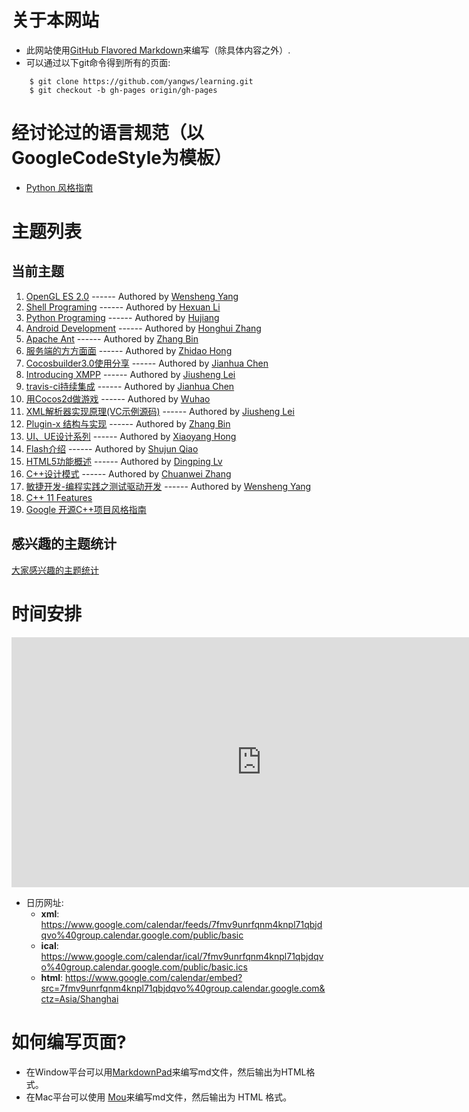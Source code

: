 ﻿# 关于本网站

* 此网站使用[GitHub Flavored Markdown](http://github.github.com/github-flavored-markdown/)来编写（除具体内容之外）.
* 可以通过以下git命令得到所有的页面:

```
    $ git clone https://github.com/yangws/learning.git
    $ git checkout -b gh-pages origin/gh-pages
```

# 经讨论过的语言规范（以GoogleCodeStyle为模板）
* [Python 风格指南](http://yangws.github.io/zh-google-styleguide/google-python-styleguide/contents.html)

# 主题列表
## 当前主题
1. [OpenGL ES 2.0](OpenGL_ES_2.0/index.html) ------ Authored by [Wensheng Yang](http://yangws.github.io/)
2. [Shell Programing](Shell/index.html) ------ Authored by [Hexuan Li](https://github.com/lihe757)
3. [Python Programing](Python/index.html) ------ Authored by [Hujiang](https://github.com/hujiang)
4. [Android Development](AndroidDev/index.html) ------ Authored by [Honghui Zhang](https://github.com/honghui)
5. [Apache Ant](Ant/index.html) ------ Authored by [Zhang Bin](https://github.com/natural-law)
6. [服务端的方方面面](ServerPrograming/index.html) ------ Authored by [Zhidao Hong](https://github.com/fathong)
7. [Cocosbuilder3.0使用分享](CocosBuilder/CocosBuilderLearning.html) ------ Authored by [Jianhua Chen](https://github.com/dumganhar)
8. [Introducing XMPP](IntroducingXMPP/index.html) ------ Authored by [Jiusheng Lei](https://github.com/heliclei)
9. [travis-ci持续集成](travis-ci/Learn-travis-ci.html) ------ Authored by [Jianhua Chen](https://github.com/dumganhar)
10. [用Cocos2d做游戏](DevGameByCocos2d/index.html) ------ Authored by [Wuhao](https://github.com/Wu-Hao)
11. [XML解析器实现原理(VC示例源码)](XMLParser/training.zip) ------ Authored by [Jiusheng Lei](https://github.com/heliclei)
12. [Plugin-x 结构与实现](Plugin-x/index.html) ------ Authored by [Zhang Bin](https://github.com/natural-law)
13. [UI、UE设计系列](UI_UE_Design/index.html) ------ Authored by [Xiaoyang Hong](http://portfolio-biubiu.lofter.com/)
14. [Flash介绍](Flash/AS.html) ------ Authored by [Shujun Qiao](https://github.com/shujunqiao)
15. [HTML5功能概述](HTML5/index.html) ------ Authored by [Dingping Lv](https://github.com/dingpinglv)
16. [C++设计模式](DesignPatten/index.html) ------ Authored by [Chuanwei Zhang](https://github.com/chuanweizhang)
17. [敏捷开发-编程实践之测试驱动开发](AgileSoftwareDevelopment/TestDrivenDevelopment.html) ------ Authored by [Wensheng Yang](http://yangws.github.io/)
98. [C++ 11 Features](C++11/index.html)
99. [Google 开源C++项目风格指南](http://zh-google-styleguide.readthedocs.org/en/latest/google-cpp-styleguide/)

## 感兴趣的主题统计
[大家感兴趣的主题统计](https://docs.google.com/spreadsheet/ccc?key=0ApdZ593X8vw3dHoyYVVmZmlaOEhXZG9TOVNzNFdhZXc&usp=sharing)

# 时间安排

<iframe src="https://www.google.com/calendar/embed?src=7fmv9unrfqnm4knpl71qbjdqvo%40group.calendar.google.com&ctz=Asia/Shanghai" style="border: 0" width="800" height="400" frameborder="0" scrolling="no"></iframe>

* 日历网址:
	* __xml__: https://www.google.com/calendar/feeds/7fmv9unrfqnm4knpl71qbjdqvo%40group.calendar.google.com/public/basic
	* __ical__: https://www.google.com/calendar/ical/7fmv9unrfqnm4knpl71qbjdqvo%40group.calendar.google.com/public/basic.ics
	* __html__: https://www.google.com/calendar/embed?src=7fmv9unrfqnm4knpl71qbjdqvo%40group.calendar.google.com&ctz=Asia/Shanghai

# 如何编写页面?

* 在Window平台可以用[MarkdownPad](http://markdownpad.com/)来编写md文件，然后输出为HTML格式。
* 在Mac平台可以使用 [Mou](http://mouapp.com/)来编写md文件，然后输出为 HTML 格式。

